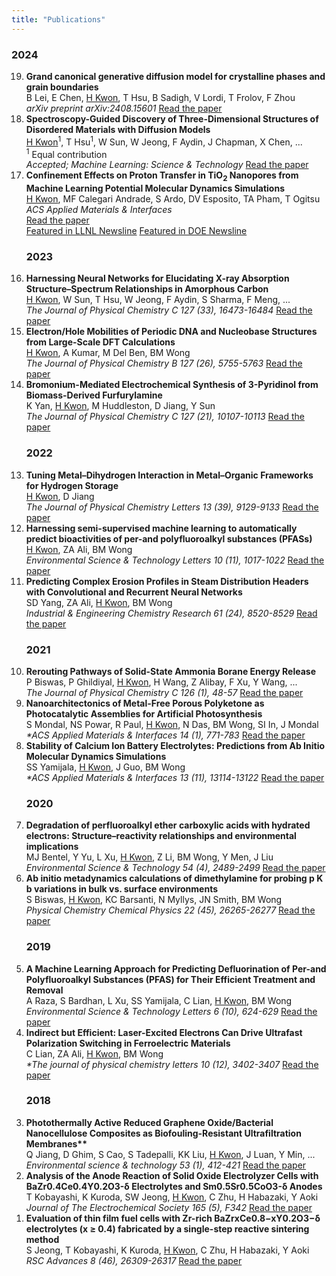 ```yaml
---
title: "Publications"  
---
```


### 2024
<ol reversed>
   <li>
      <b>Grand canonical generative diffusion model for crystalline phases and grain boundaries</b>  
      <br>B Lei, E Chen, <u>H Kwon</u>, T Hsu, B Sadigh, V Lordi, T Frolov, F Zhou  
      <br><i>arXiv preprint arXiv:2408.15601</i>
      <a href="https://arxiv.org/abs/2408.15601">Read the paper</a>
   </li>

   <li>
      <b>Spectroscopy-Guided Discovery of Three-Dimensional Structures of Disordered Materials with Diffusion Models</b>  
      <br><u>H Kwon</u><sup>1</sup>, T Hsu<sup>1</sup>, W Sun, W Jeong, F Aydin, J Chapman, X Chen, ...  
      <br><sup>1</sup> Equal contribution  
      <br><i>Accepted; Machine Learning: Science & Technology</i>
      <a href="https://arxiv.org/abs/2312.05472">Read the paper</a>  
   </li>
   
   <li>
      <b>Confinement Effects on Proton Transfer in TiO<sub>2</sub> Nanopores from Machine Learning Potential Molecular Dynamics Simulations</b>  
      <br><u>H Kwon</u>, MF Calegari Andrade, S Ardo, DV Esposito, TA Pham, T Ogitsu  
      <br><i>ACS Applied Materials & Interfaces</i>
      <br><a href="https://pubs.acs.org/doi/abs/10.1021/acsami.4c02339">Read the paper</a>  
      <br><a href="https://www.llnl.gov/article/51441/nano-confinement-may-be-key-improving-hydrogen-production">Featured in LLNL Newsline</a>  
      <a href="https://www.energy.gov/eere/h2awsm/articles/hydrogen-team-research-featured-cover-acs-applied-materials-interfaces">Featured in DOE Newsline</a>
   </li>

### 2023
   <li><b>Harnessing Neural Networks for Elucidating X-ray Absorption Structure–Spectrum Relationships in Amorphous Carbon</b>  
      <br><u>H Kwon</u>, W Sun, T Hsu, W Jeong, F Aydin, S Sharma, F Meng, ...  
      <br><i>The Journal of Physical Chemistry C 127 (33), 16473-16484</i>
      <a href="https://pubs.acs.org/doi/abs/10.1021/acs.jpcc.3c02029">Read the paper</a> 
   </li>
   
   <li><b>Electron/Hole Mobilities of Periodic DNA and Nucleobase Structures from Large-Scale DFT Calculations</b>  
      <br><u>H Kwon</u>, A Kumar, M Del Ben, BM Wong  
      <br><i>The Journal of Physical Chemistry B 127 (26), 5755-5763</i>
      <a href="https://pubs.acs.org/doi/abs/10.1021/acs.jpcb.2c09141">Read the paper</a>  
   </li>
   
   <li><b>Bromonium-Mediated Electrochemical Synthesis of 3-Pyridinol from Biomass-Derived Furfurylamine</b>  
      <br>K Yan, <u>H Kwon</u>, M Huddleston, D Jiang, Y Sun  
      <br><i>The Journal of Physical Chemistry C 127 (21), 10107-10113</i>
      <a href="https://pubs.acs.org/doi/abs/10.1021/acs.jpcc.3c02245">Read the paper</a> 
   </li>
   
### 2022
   <li><b>Tuning Metal–Dihydrogen Interaction in Metal–Organic Frameworks for Hydrogen Storage</b>
      <br><u>H Kwon</u>, D Jiang  
      <br><i>The Journal of Physical Chemistry Letters 13 (39), 9129-9133</i>
      <a href="https://pubs.acs.org/doi/abs/10.1021/acs.jpclett.2c02628">Read the paper</a> 
    </li>
   
   <li><b>Harnessing semi-supervised machine learning to automatically predict bioactivities of per-and polyfluoroalkyl substances (PFASs)</b>  
      <br><u>H Kwon</u>, ZA Ali, BM Wong  
      <br><i>Environmental Science & Technology Letters 10 (11), 1017-1022</i>
      <a href="https://pubs.acs.org/doi/abs/10.1021/acs.estlett.2c00530">Read the paper</a>  
   </li>

   <li><b>Predicting Complex Erosion Profiles in Steam Distribution Headers with Convolutional and Recurrent Neural Networks</b>  
      <br>SD Yang, ZA Ali, <u>H Kwon</u>, BM Wong  
      <br><i>Industrial & Engineering Chemistry Research 61 (24), 8520-8529</i>
      <a href="https://pubs.acs.org/doi/abs/10.1021/acs.iecr.1c04712">Read the paper</a>  
   </li>

### 2021
   <li><b>Rerouting Pathways of Solid-State Ammonia Borane Energy Release</b>  
       <br>P Biswas, P Ghildiyal, <u>H Kwon</u>, H Wang, Z Alibay, F Xu, Y Wang, ...  
       <br><i>The Journal of Physical Chemistry C 126 (1), 48-57</i>
       <a href="https://pubs.acs.org/doi/abs/10.1021/acs.jpcc.1c08985">Read the paper</a>  
   </li>

   <li><b>Nanoarchitectonics of Metal-Free Porous Polyketone as Photocatalytic Assemblies for Artificial Photosynthesis</b>  
       <br>S Mondal, NS Powar, R Paul, <u>H Kwon</u>, N Das, BM Wong, SI In, J Mondal  
       <br><i>*ACS Applied Materials & Interfaces 14 (1), 771-783</i>
       <a href="https://pubs.acs.org/doi/abs/10.1021/acsami.1c18626">Read the paper</a>  
   </li>

   <li><b>Stability of Calcium Ion Battery Electrolytes: Predictions from Ab Initio Molecular Dynamics Simulations</b>  
       <br>SS Yamijala, <u>H Kwon</u>, J Guo, BM Wong  
       <br><i>*ACS Applied Materials & Interfaces 13 (11), 13114-13122</i>
       <a href="https://pubs.acs.org/doi/abs/10.1021/acsami.0c21716">Read the paper</a>  
   </li>

### 2020
   <li><b>Degradation of perfluoroalkyl ether carboxylic acids with hydrated electrons: Structure–reactivity relationships and environmental implications</b>  
       <br>MJ Bentel, Y Yu, L Xu, <u>H Kwon</u>, Z Li, BM Wong, Y Men, J Liu  
       <br><i>Environmental Science & Technology 54 (4), 2489-2499</i>
       <a href="https://pubs.acs.org/doi/abs/10.1021/acs.est.9b05869">Read the paper</a>  
   </li>

   <li><b>Ab initio metadynamics calculations of dimethylamine for probing p K b variations in bulk vs. surface environments</b>  
       <br>S Biswas, <u>H Kwon</u>, KC Barsanti, N Myllys, JN Smith, BM Wong  
       <br><i>Physical Chemistry Chemical Physics 22 (45), 26265-26277</i>
       <a href="https://pubs.rsc.org/en/content/articlehtml/2020/cp/d0cp03832f">Read the paper</a>  
   </li> 
   
### 2019
   <li><b>A Machine Learning Approach for Predicting Defluorination of Per-and Polyfluoroalkyl Substances (PFAS) for Their Efficient Treatment and Removal</b>  
       <br>A Raza, S Bardhan, L Xu, SS Yamijala, C Lian, <u>H Kwon</u>, BM Wong  
       <br><i>Environmental Science & Technology Letters 6 (10), 624-629</i>
       <a href="https://pubs.acs.org/doi/abs/10.1021/acs.estlett.9b00476">Read the paper</a>  
   </li> 
   
   <li><b>Indirect but Efficient: Laser-Excited Electrons Can Drive Ultrafast Polarization Switching in Ferroelectric Materials</b>  
       <br>C Lian, ZA Ali, <u>H Kwon</u>, BM Wong  
       <br><i>*The journal of physical chemistry letters 10 (12), 3402-3407</i>
       <a href="https://pubs.acs.org/doi/abs/10.1021/acs.jpclett.9b01046">Read the paper</a>  
   </li> 
   
### 2018
   <li><b>Photothermally Active Reduced Graphene Oxide/Bacterial Nanocellulose Composites as Biofouling-Resistant Ultrafiltration Membranes**  </b>
       <br>Q Jiang, D Ghim, S Cao, S Tadepalli, KK Liu, <u>H Kwon</u>, J Luan, Y Min, ...  
       <br><i>Environmental science & technology 53 (1), 412-421</i>
       <a href="https://pubs.acs.org/doi/abs/10.1021/acs.est.8b02772">Read the paper</a>  
   </li> 
   
   <li><b>Analysis of the Anode Reaction of Solid Oxide Electrolyzer Cells with BaZr0.4Ce0.4Y0.2O3-δ Electrolytes and Sm0.5Sr0.5CoO3-δ Anodes</b>  
       <br>T Kobayashi, K Kuroda, SW Jeong, <u>H Kwon</u>, C Zhu, H Habazaki, Y Aoki  
       <br><i>Journal of The Electrochemical Society 165 (5), F342</i>
       <a href="https://iopscience.iop.org/article/10.1149/2.0891805jes/meta">Read the paper</a>  
    </li>
   
   <li><b>Evaluation of thin film fuel cells with Zr-rich BaZrxCe0.8−xY0.2O3−δ electrolytes (x ≥ 0.4) fabricated by a single-step reactive sintering method</b>  
       <br>S Jeong, T Kobayashi, K Kuroda, <u>H Kwon</u>, C Zhu, H Habazaki, Y Aoki  
       <br><i>RSC Advances 8 (46), 26309-26317</i>
       <a href="https://pubs.rsc.org/en/content/articlehtml/2018/ra/c8ra04724c">Read the paper</a> 
   </li>
</ol>


